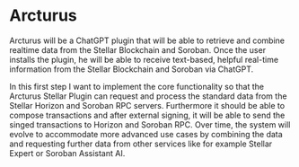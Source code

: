# Arcturus
Arcturus will be a ChatGPT plugin that will be able to retrieve and combine realtime data from the Stellar Blockchain and Soroban. Once the user installs the plugin, he will be able to receive text-based, helpful real-time information from the Stellar Blockchain and Soroban via ChatGPT.

In this first step I want to implement the core functionality so that the Arcturus Stellar Plugin can request and process the standard data from the Stellar Horizon and Soroban RPC servers. Furthermore it should be able to compose transactions and after external signing, it will be able to send the singed transactions to Horizon and Soroban RPC. Over time, the system will evolve to accommodate more advanced use cases by combining the data and requesting further data from other services like for example Stellar Expert or Soroban Assistant AI.
